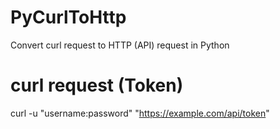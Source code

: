 # PyCurlToHttp
Convert curl request to HTTP (API) request in Python

# curl request (Token)
curl -u "username:password" "https://example.com/api/token"
